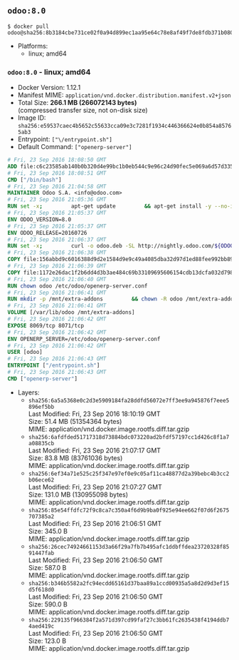 ## `odoo:8.0`

```console
$ docker pull odoo@sha256:8b3184cbe731ce02f0a94d899ec1aa95e64c78e8af49f7de8fdb371b080868b0
```

-	Platforms:
	-	linux; amd64

### `odoo:8.0` - linux; amd64

-	Docker Version: 1.12.1
-	Manifest MIME: `application/vnd.docker.distribution.manifest.v2+json`
-	Total Size: **266.1 MB (266072143 bytes)**  
	(compressed transfer size, not on-disk size)
-	Image ID: `sha256:e59537caec4b5652c55633cca09e3c7281f1934c446366624e0b854a85765ab3`
-	Entrypoint: `["\/entrypoint.sh"]`
-	Default Command: `["openerp-server"]`

```dockerfile
# Fri, 23 Sep 2016 18:08:50 GMT
ADD file:c6c23585ab140b0b320d4e99bc1b0eb544c9e96c24d90fec5e069a6d57d335ca in / 
# Fri, 23 Sep 2016 18:08:51 GMT
CMD ["/bin/bash"]
# Fri, 23 Sep 2016 21:04:58 GMT
MAINTAINER Odoo S.A. <info@odoo.com>
# Fri, 23 Sep 2016 21:05:36 GMT
RUN set -x;         apt-get update         && apt-get install -y --no-install-recommends             ca-certificates             curl             node-less             node-clean-css             python-pyinotify             python-renderpm             python-support         && curl -o wkhtmltox.deb -SL http://nightly.odoo.com/extra/wkhtmltox-0.12.1.2_linux-jessie-amd64.deb         && echo '40e8b906de658a2221b15e4e8cd82565a47d7ee8 wkhtmltox.deb' | sha1sum -c -         && dpkg --force-depends -i wkhtmltox.deb         && apt-get -y install -f --no-install-recommends         && apt-get purge -y --auto-remove -o APT::AutoRemove::RecommendsImportant=false -o APT::AutoRemove::SuggestsImportant=false npm         && rm -rf /var/lib/apt/lists/* wkhtmltox.deb
# Fri, 23 Sep 2016 21:05:37 GMT
ENV ODOO_VERSION=8.0
# Fri, 23 Sep 2016 21:05:37 GMT
ENV ODOO_RELEASE=20160726
# Fri, 23 Sep 2016 21:06:37 GMT
RUN set -x;         curl -o odoo.deb -SL http://nightly.odoo.com/${ODOO_VERSION}/nightly/deb/odoo_${ODOO_VERSION}.${ODOO_RELEASE}_all.deb         && echo '6679fad48c761cf8587faa243afcfc17f5a9eb73 odoo.deb' | sha1sum -c -         && dpkg --force-depends -i odoo.deb         && apt-get update         && apt-get -y install -f --no-install-recommends         && rm -rf /var/lib/apt/lists/* odoo.deb
# Fri, 23 Sep 2016 21:06:38 GMT
COPY file:156abbd9c6016388d9d2e1584d9e9c49a4085dba32d97d1ed88fee992bb89e61 in / 
# Fri, 23 Sep 2016 21:06:39 GMT
COPY file:1172e26dac1f2b6dd4d3b3ae484c69b33109695606154cdb13dcfa032d798e88 in /etc/odoo/ 
# Fri, 23 Sep 2016 21:06:40 GMT
RUN chown odoo /etc/odoo/openerp-server.conf
# Fri, 23 Sep 2016 21:06:41 GMT
RUN mkdir -p /mnt/extra-addons         && chown -R odoo /mnt/extra-addons
# Fri, 23 Sep 2016 21:06:41 GMT
VOLUME [/var/lib/odoo /mnt/extra-addons]
# Fri, 23 Sep 2016 21:06:42 GMT
EXPOSE 8069/tcp 8071/tcp
# Fri, 23 Sep 2016 21:06:42 GMT
ENV OPENERP_SERVER=/etc/odoo/openerp-server.conf
# Fri, 23 Sep 2016 21:06:42 GMT
USER [odoo]
# Fri, 23 Sep 2016 21:06:43 GMT
ENTRYPOINT ["/entrypoint.sh"]
# Fri, 23 Sep 2016 21:06:43 GMT
CMD ["openerp-server"]
```

-	Layers:
	-	`sha256:6a5a5368e0c2d3e5909184fa28ddfd56072e7ff3ee9a945876f7eee5896ef5bb`  
		Last Modified: Fri, 23 Sep 2016 18:10:19 GMT  
		Size: 51.4 MB (51354364 bytes)  
		MIME: application/vnd.docker.image.rootfs.diff.tar.gzip
	-	`sha256:6afdfded51717318d73884bdc073220ad2bfdf57197cc1d426c8f1a7a08835cb`  
		Last Modified: Fri, 23 Sep 2016 21:07:17 GMT  
		Size: 83.8 MB (83761036 bytes)  
		MIME: application/vnd.docker.image.rootfs.diff.tar.gzip
	-	`sha256:6ef34a71e525c25f347e97ef0e9c05af11ca48877d2a39bebc4b3cc2b06ece62`  
		Last Modified: Fri, 23 Sep 2016 21:07:27 GMT  
		Size: 131.0 MB (130955098 bytes)  
		MIME: application/vnd.docker.image.rootfs.diff.tar.gzip
	-	`sha256:85e54ffdfc72f9c8ca7c350a4f6d9b9ba0f925e94ee662f07d6f2675707385a2`  
		Last Modified: Fri, 23 Sep 2016 21:06:51 GMT  
		Size: 345.0 B  
		MIME: application/vnd.docker.image.rootfs.diff.tar.gzip
	-	`sha256:26cec74924661153d3a66f29a7fb7b495afc1ddbffdea23720328f8591447fab`  
		Last Modified: Fri, 23 Sep 2016 21:06:50 GMT  
		Size: 587.0 B  
		MIME: application/vnd.docker.image.rootfs.diff.tar.gzip
	-	`sha256:b346b5582a2fc94ecdd65161d37baa89a1ccd00935a5a8d2d9d3ef15d5f618d0`  
		Last Modified: Fri, 23 Sep 2016 21:06:50 GMT  
		Size: 590.0 B  
		MIME: application/vnd.docker.image.rootfs.diff.tar.gzip
	-	`sha256:229135f966384f2a571d397cd99faf27c3bb61fc2635438f4194ddb74aed419c`  
		Last Modified: Fri, 23 Sep 2016 21:06:50 GMT  
		Size: 123.0 B  
		MIME: application/vnd.docker.image.rootfs.diff.tar.gzip

